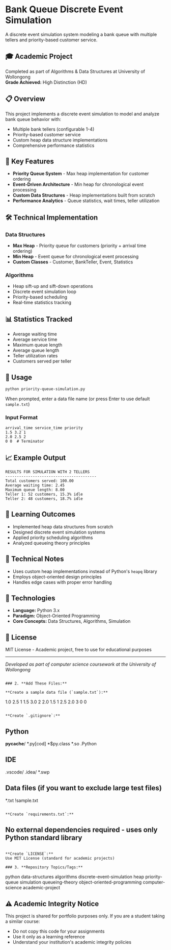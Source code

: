 # Bank Queue Discrete Event Simulation

A discrete event simulation system modeling a bank queue with multiple tellers and priority-based customer service.

## 🎓 Academic Project
Completed as part of Algorithms & Data Structures at University of Wollongong  
**Grade Achieved:** High Distinction (HD)

## 📋 Overview
This project implements a discrete event simulation to model and analyze bank queue behavior with:
- Multiple bank tellers (configurable 1-4)
- Priority-based customer service
- Custom heap data structure implementations
- Comprehensive performance statistics

## 🔑 Key Features
- **Priority Queue System** - Max heap implementation for customer ordering
- **Event-Driven Architecture** - Min heap for chronological event processing
- **Custom Data Structures** - Heap implementations built from scratch
- **Performance Analytics** - Queue statistics, wait times, teller utilization

## 🛠️ Technical Implementation

### Data Structures
- **Max Heap** - Priority queue for customers (priority + arrival time ordering)
- **Min Heap** - Event queue for chronological event processing
- **Custom Classes** - Customer, BankTeller, Event, Statistics

### Algorithms
- Heap sift-up and sift-down operations
- Discrete event simulation loop
- Priority-based scheduling
- Real-time statistics tracking

## 📊 Statistics Tracked
- Average waiting time
- Average service time
- Maximum queue length
- Average queue length
- Teller utilization rates
- Customers served per teller

## 🚀 Usage
```bash
python priority-queue-simulation.py
```

When prompted, enter a data file name (or press Enter to use default `sample.txt`)

### Input Format
```
arrival_time service_time priority
1.5 3.2 1
2.0 2.5 2
0 0  # Terminator
```

## 📈 Example Output
```
RESULTS FOR SIMULATION WITH 2 TELLERS
----------------------------------------
Total customers served: 100.00
Average waiting time: 2.45
Maximum queue length: 8.00
Teller 1: 52 customers, 15.3% idle
Teller 2: 48 customers, 18.7% idle
```

## 🎯 Learning Outcomes
- Implemented heap data structures from scratch
- Designed discrete event simulation systems
- Applied priority scheduling algorithms
- Analyzed queueing theory principles

## 📝 Technical Notes
- Uses custom heap implementations instead of Python's `heapq` library
- Employs object-oriented design principles
- Handles edge cases with proper error handling

## 🔧 Technologies
- **Language:** Python 3.x
- **Paradigm:** Object-Oriented Programming
- **Core Concepts:** Data Structures, Algorithms, Simulation

## 📄 License
MIT License - Academic project, free to use for educational purposes

---

*Developed as part of computer science coursework at the University of Wollongong*
```

### 2. **Add These Files:**

**Create a sample data file (`sample.txt`):**
```
1.0 2.5 1
1.5 3.0 2
2.0 1.5 1
2.5 2.0 3
0 0
```

**Create `.gitignore`:**
```
## Python
__pycache__/
*.py[cod]
*$py.class
*.so
.Python

## IDE
.vscode/
.idea/
*.swp

## Data files (if you want to exclude large test files)
*.txt
!sample.txt
```

**Create `requirements.txt`:**
```
## No external dependencies required - uses only Python standard library
```

**Create `LICENSE`:**
Use MIT License (standard for academic projects)

### 3. **Repository Topics/Tags:**
```
python
data-structures
algorithms
discrete-event-simulation
heap
priority-queue
simulation
queueing-theory
object-oriented-programming
computer-science
academic-project

## ⚠️ Academic Integrity Notice
This project is shared for portfolio purposes only. If you are a student taking a similar course:
- Do not copy this code for your assignments
- Use it only as a learning reference
- Understand your institution's academic integrity policies

